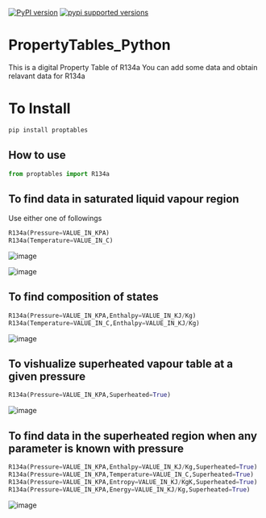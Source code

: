[![PyPI version](https://badge.fury.io/py/proptables.svg)](https://badge.fury.io/py/proptables)
[![pypi supported versions](https://img.shields.io/pypi/pyversions/proptables.svg)](https://pypi.python.org/pypi/proptables)
# PropertyTables_Python
This is a digital Property Table of R134a
You can add some data and obtain relavant data for R134a

# To Install
```bash
pip install proptables
```
## How to use
```python
from proptables import R134a
```

## To find data in saturated liquid vapour region

Use either one of followings
```python
R134a(Pressure=VALUE_IN_KPA)
R134a(Temperature=VALUE_IN_C)
```    
![image](https://github.com/Buddhi19/PropertyTables_Python/assets/119914594/93dc1dd8-5267-4a0b-9c6f-f22196a409c3)

![image](https://github.com/Buddhi19/PropertyTables_Python/assets/119914594/e3fa0006-7f3f-4e03-a568-433b606ec995)

## To find composition of states

```python
R134a(Pressure=VALUE_IN_KPA,Enthalpy=VALUE_IN_KJ/Kg)
R134a(Temperature=VALUE_IN_C,Enthalpy=VALUE_IN_KJ/Kg)
```
![image](https://github.com/Buddhi19/PropertyTables_Python/assets/119914594/b3bad57e-440c-444a-91e1-baa589d78c7a)

## To vishualize superheated vapour table at a given pressure

```python
R134a(Pressure=VALUE_IN_KPA,Superheated=True)
```
![image](https://github.com/Buddhi19/PropertyTables_Python/assets/119914594/f4661274-5347-4b81-a45d-090725f95cfb)

## To find data in the superheated region when any parameter is known with pressure

```python
R134a(Pressure=VALUE_IN_KPA,Enthalpy=VALUE_IN_KJ/Kg,Superheated=True)
R134a(Pressure=VALUE_IN_KPA,Temperature=VALUE_IN_C,Superheated=True)
R134a(Pressure=VALUE_IN_KPA,Entropy=VALUE_IN_KJ/KgK,Superheated=True)
R134a(Pressure=VALUE_IN_KPA,Energy=VALUE_IN_KJ/Kg,Superheated=True)
```

![image](https://github.com/Buddhi19/PropertyTables_Python/assets/119914594/1bd85362-5324-492f-8a74-f58bcb8fcb8d)

